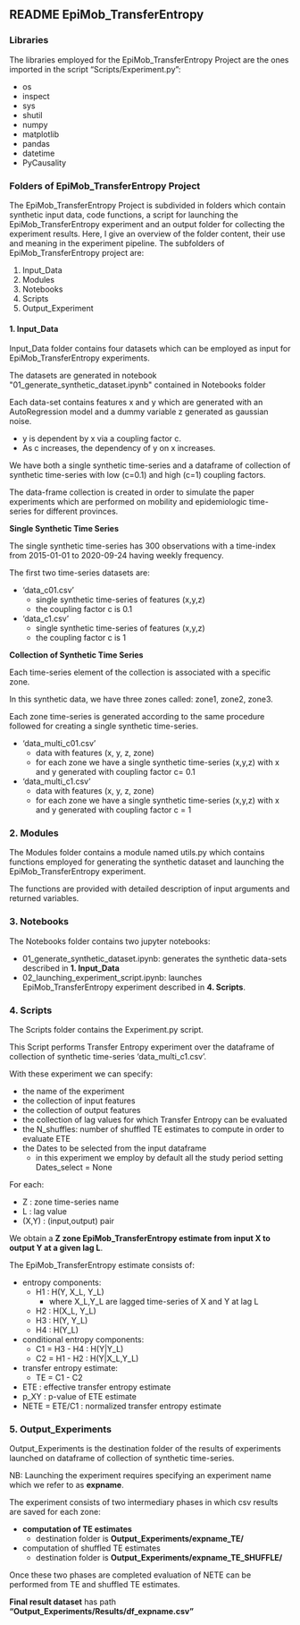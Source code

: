 ## README EpiMob_TransferEntropy

### Libraries 

The libraries employed for the EpiMob_TransferEntropy Project are the ones imported in the script “Scripts/Experiment.py”: 

- os
- inspect 
- sys 
- shutil
- numpy
- matplotlib
- pandas
- datetime
- PyCausality


### Folders of EpiMob_TransferEntropy Project 

The EpiMob_TransferEntropy Project is subdivided in folders which contain synthetic input data, code functions, a script for launching the EpiMob_TransferEntropy experiment and an output folder for collecting the experiment results. 
Here, I give an overview of the folder content, their use and meaning in the experiment pipeline. The subfolders of EpiMob_TransferEntropy project are: 

1. Input_Data
2. Modules
3. Notebooks
4. Scripts
5. Output_Experiment

#### 1. Input_Data 

Input_Data folder contains four datasets which can be employed as input for EpiMob_TransferEntropy experiments.

The datasets are generated in notebook "01_generate_synthetic_dataset.ipynb" contained in Notebooks folder

Each data-set contains features x and y which are generated with an AutoRegression model and a dummy variable z generated as gaussian noise. 
- y is dependent by x via a coupling factor c.
- As c increases, the dependency of y on x increases. 

We have both a single synthetic time-series and a dataframe of collection of synthetic time-series with low (c=0.1) and high (c=1) coupling factors. 

The data-frame collection is created in order to simulate the paper experiments which are performed on mobility and epidemiologic time-series for different provinces. 

**Single Synthetic Time Series**

The single synthetic time-series has 300 observations with a time-index from 2015-01-01 to 2020-09-24 having weekly frequency. 

The first two time-series datasets are: 

- ‘data_c01.csv’
	- single synthetic time-series of features (x,y,z)
	- the coupling factor c is 0.1 
- ‘data_c1.csv’ 
	- single synthetic time-series of features (x,y,z) 
	- the coupling factor c is 1 

**Collection of Synthetic Time Series**

Each time-series element of the collection is associated with a specific zone. 

In this synthetic data, we have three zones called: zone1, zone2, zone3. 

Each zone time-series is generated according to the same procedure followed for creating a single synthetic time-series. 

- ‘data_multi_c01.csv’
	- data with features (x, y, z, zone)
	- for each zone we have a single synthetic time-series (x,y,z) with x and y generated with coupling factor c= 0.1 
- ‘data_multi_c1.csv’
	- data with features (x, y, z, zone)
	- for each zone we have a single synthetic time-series (x,y,z) with x and y generated with coupling factor c = 1 

### 2. Modules 

The Modules folder contains a module named utils.py which contains functions employed for generating the synthetic dataset and launching the EpiMob_TransferEntropy experiment. 

The functions are provided with detailed description of input arguments and returned variables. 

### 3. Notebooks

The Notebooks folder contains two jupyter notebooks: 
- 01_generate_synthetic_dataset.ipynb: 
generates the synthetic data-sets described in **1. Input_Data**
- 02_launching_experiment_script.ipynb: launches EpiMob_TransferEntropy experiment described in **4. Scripts**.  

### 4. Scripts

The Scripts folder contains the Experiment.py script. 

This Script performs Transfer Entropy experiment over the dataframe of collection of synthetic time-series ‘data_multi_c1.csv’.

With these experiment we can specify:
- the name of the experiment
- the collection of input features
- the collection of output features
- the collection of lag values for which Transfer Entropy can be evaluated
- the N_shuffles: number of shuffled TE estimates to compute in order to evaluate ETE
- the Dates to be selected from the input dataframe
	- in this experiment we employ by default all the study period setting Dates_select = None 

For each: 
- Z : zone time-series name 
- L : lag value
- (X,Y) : (input,output) pair 

We obtain a  **Z zone EpiMob_TransferEntropy estimate from input X to output Y at a given lag L**. 

The EpiMob_TransferEntropy estimate consists of: 
- entropy components: 
	- H1 : H(Y, X_L, Y_L)
		- where X_L,Y_L are lagged time-series of X and Y at lag L   
	- H2 : H(X_L, Y_L)
	- H3 : H(Y, Y_L)
	- H4 : H(Y_L)
- conditional entropy components:
	- C1 = H3 - H4 : H(Y|Y_L)
	- C2 = H1 - H2 : H(Y|X_L,Y_L)
- transfer entropy estimate:
	- TE = C1 - C2
- ETE   : effective transfer entropy estimate
- p_XY : p-value of ETE estimate
- NETE = ETE/C1 : normalized transfer entropy estimate

### 5. Output_Experiments

Output_Experiments is the destination folder of the results of experiments launched on dataframe of collection of synthetic time-series. 

NB: Launching the experiment requires specifying an experiment name which we refer to as **expname**.


The experiment consists of two intermediary phases in which csv results are saved for each zone:
- **computation of TE estimates**
	- destination folder is  **Output_Experiments/expname_TE/**
- computation of shuffled TE estimates
	- destination folder is  **Output_Experiments/expname_TE_SHUFFLE/**

Once these two phases are completed evaluation of NETE can be performed from TE and shuffled TE estimates. 

**Final result dataset** has path **“Output_Experiments/Results/df_expname.csv”**  






